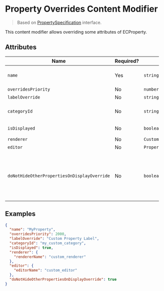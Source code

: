 # Property Overrides Content Modifier

> Based on [PropertySpecification]($presentation-common) interface.

This content modifier allows overriding some attributes of ECProperty.

## Attributes

| Name                                        | Required? | Type                          | Default     | Meaning                                                                                                                                                                                                                                                                                                             |
| ------------------------------------------- | --------- | ----------------------------- | ----------- | ------------------------------------------------------------------------------------------------------------------------------------------------------------------------------------------------------------------------------------------------------------------------------------------------------------------- |
| `name`                                      | Yes       | `string`                      |             | Name of the ECProperty. A `"*"` may be specified to match all properties in current context.                                                                                                                                                                                                                        |
| `overridesPriority`                         | No        | `number`                      | 1000        | Priority of the specified overrides.                                                                                                                                                                                                                                                                                |
| `labelOverride`                             | No        | `string`                      | `undefined` | Label override. May be [localized](../Localization.md).                                                                                                                                                                                                                                                             |
| `categoryId`                                | No        | `string`                      | `undefined` | ID of a category specified through `PropertyCategorySpecification` in this scope.                                                                                                                                                                                                                                   |
| `isDisplayed`                               | No        | `boolean`                     | `undefined` | Display override. `true` to force display, `false` to force hide, `undefined` to use default.                                                                                                                                                                                                                       |
| `renderer`                                  | No        | `CustomRendererSpecification` | `undefined` | Custom property renderer specification.                                                                                                                                                                                                                                                                             |
| `editor`                                    | No        | `PropertyEditorSpecification` | `undefined` | Custom [property editor specification](./PropertyEditorSpecification).                                                                                                                                                                                                                                              |
| `doNotHideOtherPropertiesOnDisplayOverride` | No        | `boolean`                     | `undefined` | Flag to control behavior of `isDisplayed` override when it's set to `true`. By default, forcing property display hides all other properties. Setting `doNotHideOtherPropertiesOnDisplayOverride` to true disables that behavior and prevents forcing property display of one property from hiding other properties. |

## Examples

```JSON
{
  "name": "MyProperty",
  "overridesPriority": 2000,
  "labelOverride": "Custom Property Label",
  "categoryId": "my_custom_category",
  "isDisplayed": true,
  "renderer": {
    "rendererName": "custom_renderer"
  },
  "editor": {
    "editorName": "custom_editor"
  },
  "doNotHideOtherPropertiesOnDisplayOverride": true
}
```
